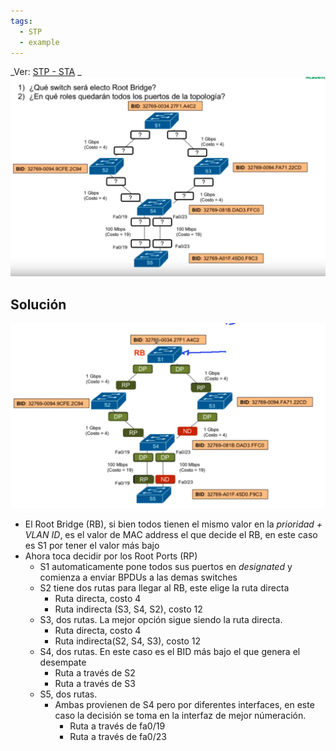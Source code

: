 ```yaml
---
tags:
  - STP
  - example
---
```

_Ver: [STP - STA](STP%20-%20STA.md) _
![normal](../_anexos_/Screenshot%20from%202024-01-02%2012-49-57.png)

## Solución

![](../_anexos_/Screenshot%20from%202024-01-04%2011-02-53.png)
- El Root Bridge (RB), si bien todos tienen el mismo valor en la _prioridad + VLAN ID_, es el valor de MAC address el que decide el RB, en este caso es S1 por tener el valor más bajo
- Ahora toca decidir por los Root Ports (RP) 
	- S1 automaticamente pone todos sus puertos en _designated_ y comienza a enviar BPDUs a las demas switches
	- S2 tiene dos rutas para llegar al RB, este elige la ruta directa
		- Ruta directa, costo 4 
		- Ruta indirecta (S3, S4, S2), costo 12
	- S3, dos rutas. La mejor opción sigue siendo la ruta directa.
		- Ruta directa, costo 4
		- Ruta indirecta(S2, S4, S3), costo 12
	- S4, dos rutas. En este caso  es el BID más bajo el que genera el desempate
		- Ruta a través de S2
		- Ruta a través de S3
	- S5, dos rutas. 
		- Ambas provienen de S4 pero por diferentes interfaces, en este caso la decisión se toma en la interfaz de mejor númeración.
			- Ruta a través de fa0/19
			- Ruta a través de fa0/23